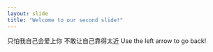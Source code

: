 ```yaml
---
layout: slide
title: "Welcome to our second slide!"
---
```

只怕我自己会爱上你 不敢让自己靠得太近
Use the left arrow to go back!
